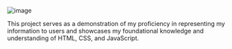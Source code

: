 ![image](https://github.com/schotsuw/New_Portforlio_website/assets/97477021/f51b3aaf-79eb-4555-aa6e-0ede54abe387)

This project serves as a demonstration of my proficiency in representing my information to users and showcases my foundational knowledge and understanding of HTML, CSS, and JavaScript.
